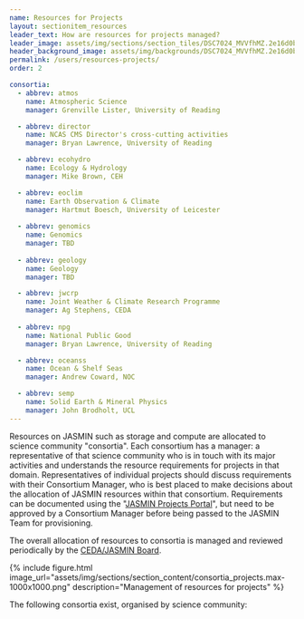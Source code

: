 ```yaml
---
name: Resources for Projects
layout: sectionitem_resources
leader_text: How are resources for projects managed?
leader_image: assets/img/sections/section_tiles/DSC7024_MVVfhMZ.2e16d0ba.fill-1000x500.jpg
header_background_image: assets/img/backgrounds/DSC7024_MVVfhMZ.2e16d0ba.fill-2000x1000.jpg
permalink: /users/resources-projects/
order: 2

consortia:
  - abbrev: atmos
    name: Atmospheric Science
    manager: Grenville Lister, University of Reading

  - abbrev: director
    name: NCAS CMS Director's cross-cutting activities
    manager: Bryan Lawrence, University of Reading

  - abbrev: ecohydro
    name: Ecology & Hydrology
    manager: Mike Brown, CEH

  - abbrev: eoclim
    name: Earth Observation & Climate
    manager: Hartmut Boesch, University of Leicester
    
  - abbrev: genomics
    name: Genomics
    manager: TBD
    
  - abbrev: geology
    name: Geology
    manager: TBD

  - abbrev: jwcrp
    name: Joint Weather & Climate Research Programme
    manager: Ag Stephens, CEDA
    
  - abbrev: npg
    name: National Public Good
    manager: Bryan Lawrence, University of Reading

  - abbrev: oceanss
    name: Ocean & Shelf Seas
    manager: Andrew Coward, NOC

  - abbrev: semp
    name: Solid Earth & Mineral Physics
    manager: John Brodholt, UCL
---
```


Resources on JASMIN such as storage and compute are allocated to science community "consortia". Each consortium has a manager: a representative of that science community who is in touch with its major activities and understands the resource requirements for projects in that domain. Representatives of individual projects should discuss requirements with their Consortium Manager, who is best placed to make decisions about the allocation of JASMIN resources within that consortium. Requirements can be documented using the "[JASMIN Projects Portal](https://projects.jasmin.ac.uk)", but need to be approved by a Consortium Manager before being passed to the JASMIN Team for provisioning.

The overall allocation of resources to consortia is managed and reviewed periodically by the [CEDA/JASMIN Board](/about/governance/).

{% include figure.html
    image_url="assets/img/sections/section_content/consortia_projects.max-1000x1000.png"
    description="Management of resources for projects"
%}

The following consortia exist, organised by science community:

